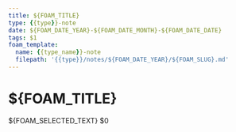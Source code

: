 ```yaml
---
title: ${FOAM_TITLE}
type: {{type}}-note
date: ${FOAM_DATE_YEAR}-${FOAM_DATE_MONTH}-${FOAM_DATE_DATE}
tags: $1
foam_template:
  name: {{type_name}}-note
  filepath: '{{type}}/notes/${FOAM_DATE_YEAR}/${FOAM_SLUG}.md'
---
```

# ${FOAM_TITLE}
${FOAM_SELECTED_TEXT}
$0
